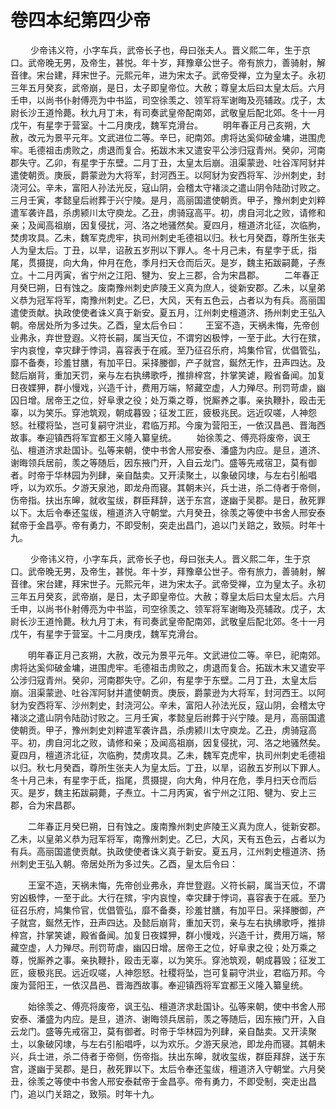 # 卷四本纪第四少帝

 　　少帝讳义符，小字车兵，武帝长子也，母曰张夫人。晋义熙二年，生于京口。武帝晚无男，及帝生，甚悦。年十岁，拜豫章公世子。帝有旅力，善骑射，解音律。宋台建，拜宋世子。元熙元年，进为宋太子。武帝受禅，立为皇太子。永初三年五月癸亥，武帝崩，是日，太子即皇帝位。大赦；尊皇太后曰太皇太后。六月壬申，以尚书仆射傅亮为中书监，司空徐羡之、领军将军谢晦及亮辅政。戊子，太尉长沙王道怜薨。秋九月丁未，有司奏武皇帝配南郊，武敬皇后配北郊。冬十一月戊午，有星孛于营室。十二月庚戌，魏军克滑台。 　　明年春正月己亥朔，大赦，改元为景平元年。文武进位二等。辛巳，祀南郊。虏将达奚仰破金墉，进围虎牢。毛德祖击虏败之，虏退而复合。拓跋木末又遣安平公涉归寇青州。癸卯，河南郡失守。乙卯，有星孛于东壁。二月丁丑，太皇太后崩。沮渠蒙逊、吐谷浑阿豺并遣使朝贡。庚辰，爵蒙逊为大将军，封河西王。以阿豺为安西将军、沙州刺史，封浇河公。辛未，富阳人孙法光反，寇山阴，会稽太守褚淡之遣山阴令陆劭讨败之。三月壬寅，孝懿皇后祔葬于兴宁陵。是月，高丽国遣使朝贡。甲子，豫州刺史刘粹遣军袭许昌，杀虏颍川太守庾龙。乙丑，虏骑寇高平。初，虏自河北之败，请修和亲；及闻高祖崩，因复侵扰，河、洛之地骚然矣。夏四月，檀道济北征，次临朐，焚虏攻具。乙未，魏军克虎牢，执司州刺史毛德祖以归。秋七月癸酉，尊所生张夫人为皇太后。丁丑，以旱，诏赦五岁刑以下罪人。冬十月己未，有星孛于氐，指尾，贯摄提，向大角，仲月在危，季月扫天仓而后灭。是岁，魏主拓跋嗣薨，子焘立。十二月丙寅，省宁州之江阳、犍为、安上三郡，合为宋昌郡。 　　二年春正月癸巳朔，日有蚀之。废南豫州刺史庐陵王义真为庶人，徙新安郡。乙未，以皇弟义恭为冠军将军，南豫州刺史。乙巳，大风，天有五色云，占者以为有兵。高丽国遣使贡献。执政使使者诛义真于新安。夏五月，江州刺史檀道济、扬州刺史王弘入朝。帝居处所为多过失。乙酉，皇太后令曰： 　　王室不造，天祸未悔，先帝创业弗永，弃世登遐。义符长嗣，属当天位，不谓穷凶极悖，一至于此。大行在殡，宇内哀惶，幸灾肆于悖词，喜容表于在戚。至乃征召乐府，鸠集伶官，优倡管弘，靡不备奏，珍羞甘膳，有加平日。采择媵御，产子就宫，鋋然无怍，丑声四达。及懿后崩背，重加天罚，亲与左右执绋歌呼，推排梓宫，抃掌笑谑，殿省备闻。加复日夜媟狎，群小慢戏，兴造千计，费用万端，帑藏空虚，人力殚尽。刑罚苛虐，幽囚日增。居帝王之位，好阜隶之役；处万乘之尊，悦厮养之事。亲执鞭扑，殴击无辜，以为笑乐。穿池筑观，朝成暮毁；征发工匠，疲极兆民。远近叹嗟，人神怨怒。社稷将坠，岂可复嗣守洪业，君临万邦。今废为营阳王，一依汉昌邑、晋海西故事。奉迎镇西将军宜都王义隆入纂皇统。 　　始徐羡之、傅亮将废帝，讽王弘、檀道济求赴国讣。弘等来朝，使中书舍人邢安泰、潘盛为内应。是旦，道济、谢晦领兵居前，羡之等随后，因东掖门开，入自云龙门。盛等先戒宿卫，莫有御者。时帝于华林园为列肆，亲自酤卖。又开渎聚土，以象破冈埭，与左右引船唱呼，以为欢乐。夕游天泉池，即龙舟而寝。其朝未兴，兵士进，杀二侍者于帝侧，伤帝指。扶出东皞，就收玺绂，群臣拜辞，送于东宫，遂幽于吴郡。是日，赦死罪以下。太后令奉还玺绂，檀道济入守朝堂。六月癸丑，徐羡之等使中书舍人邢安泰弑帝于金昌亭。帝有勇力，不即受制，突走出昌门，追以门关踣之，致殒。时年十九。

 　　少帝讳义符，小字车兵，武帝长子也，母曰张夫人。晋义熙二年，生于京口。武帝晚无男，及帝生，甚悦。年十岁，拜豫章公世子。帝有旅力，善骑射，解音律。宋台建，拜宋世子。元熙元年，进为宋太子。武帝受禅，立为皇太子。永初三年五月癸亥，武帝崩，是日，太子即皇帝位。大赦；尊皇太后曰太皇太后。六月壬申，以尚书仆射傅亮为中书监，司空徐羡之、领军将军谢晦及亮辅政。戊子，太尉长沙王道怜薨。秋九月丁未，有司奏武皇帝配南郊，武敬皇后配北郊。冬十一月戊午，有星孛于营室。十二月庚戌，魏军克滑台。

　　明年春正月己亥朔，大赦，改元为景平元年。文武进位二等。辛巳，祀南郊。虏将达奚仰破金墉，进围虎牢。毛德祖击虏败之，虏退而复合。拓跋木末又遣安平公涉归寇青州。癸卯，河南郡失守。乙卯，有星孛于东壁。二月丁丑，太皇太后崩。沮渠蒙逊、吐谷浑阿豺并遣使朝贡。庚辰，爵蒙逊为大将军，封河西王。以阿豺为安西将军、沙州刺史，封浇河公。辛未，富阳人孙法光反，寇山阴，会稽太守褚淡之遣山阴令陆劭讨败之。三月壬寅，孝懿皇后祔葬于兴宁陵。是月，高丽国遣使朝贡。甲子，豫州刺史刘粹遣军袭许昌，杀虏颍川太守庾龙。乙丑，虏骑寇高平。初，虏自河北之败，请修和亲；及闻高祖崩，因复侵扰，河、洛之地骚然矣。夏四月，檀道济北征，次临朐，焚虏攻具。乙未，魏军克虎牢，执司州刺史毛德祖以归。秋七月癸酉，尊所生张夫人为皇太后。丁丑，以旱，诏赦五岁刑以下罪人。冬十月己未，有星孛于氐，指尾，贯摄提，向大角，仲月在危，季月扫天仓而后灭。是岁，魏主拓跋嗣薨，子焘立。十二月丙寅，省宁州之江阳、犍为、安上三郡，合为宋昌郡。

　　二年春正月癸巳朔，日有蚀之。废南豫州刺史庐陵王义真为庶人，徙新安郡。乙未，以皇弟义恭为冠军将军，南豫州刺史。乙巳，大风，天有五色云，占者以为有兵。高丽国遣使贡献。执政使使者诛义真于新安。夏五月，江州刺史檀道济、扬州刺史王弘入朝。帝居处所为多过失。乙酉，皇太后令曰：

　　王室不造，天祸未悔，先帝创业弗永，弃世登遐。义符长嗣，属当天位，不谓穷凶极悖，一至于此。大行在殡，宇内哀惶，幸灾肆于悖词，喜容表于在戚。至乃征召乐府，鸠集伶官，优倡管弘，靡不备奏，珍羞甘膳，有加平日。采择媵御，产子就宫，鋋然无怍，丑声四达。及懿后崩背，重加天罚，亲与左右执绋歌呼，推排梓宫，抃掌笑谑，殿省备闻。加复日夜媟狎，群小慢戏，兴造千计，费用万端，帑藏空虚，人力殚尽。刑罚苛虐，幽囚日增。居帝王之位，好阜隶之役；处万乘之尊，悦厮养之事。亲执鞭扑，殴击无辜，以为笑乐。穿池筑观，朝成暮毁；征发工匠，疲极兆民。远近叹嗟，人神怨怒。社稷将坠，岂可复嗣守洪业，君临万邦。今废为营阳王，一依汉昌邑、晋海西故事。奉迎镇西将军宜都王义隆入纂皇统。

　　始徐羡之、傅亮将废帝，讽王弘、檀道济求赴国讣。弘等来朝，使中书舍人邢安泰、潘盛为内应。是旦，道济、谢晦领兵居前，羡之等随后，因东掖门开，入自云龙门。盛等先戒宿卫，莫有御者。时帝于华林园为列肆，亲自酤卖。又开渎聚土，以象破冈埭，与左右引船唱呼，以为欢乐。夕游天泉池，即龙舟而寝。其朝未兴，兵士进，杀二侍者于帝侧，伤帝指。扶出东皞，就收玺绂，群臣拜辞，送于东宫，遂幽于吴郡。是日，赦死罪以下。太后令奉还玺绂，檀道济入守朝堂。六月癸丑，徐羡之等使中书舍人邢安泰弑帝于金昌亭。帝有勇力，不即受制，突走出昌门，追以门关踣之，致殒。时年十九。